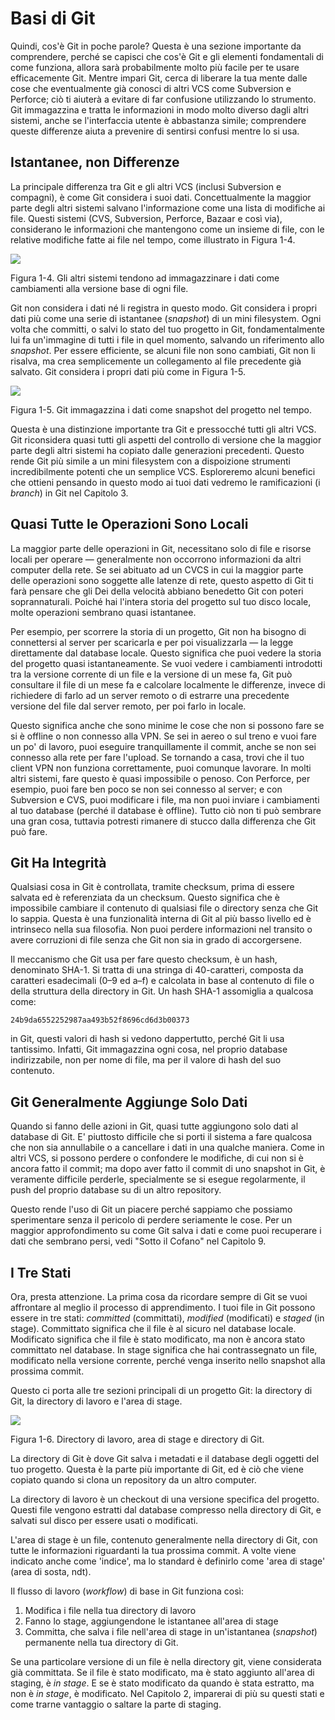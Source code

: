 # Basi di Git

Quindi, cos'è Git in poche parole? Questa è una sezione importante da comprendere, perché se capisci che cos'è Git e gli elementi fondamentali di come funziona, allora sarà probabilmente molto più facile per te usare efficacemente Git. Mentre impari Git, cerca di liberare la tua mente dalle cose che eventualmente già conosci di altri VCS come Subversion e Perforce; ciò ti aiuterà a evitare di far confusione utilizzando lo strumento. Git immagazzina e tratta le informazioni in modo molto diverso dagli altri sistemi, anche se l'interfaccia utente è abbastanza simile; comprendere queste differenze aiuta a prevenire di sentirsi confusi mentre lo si usa.

## Istantanee, non Differenze

La principale differenza tra Git e gli altri VCS (inclusi Subversion e compagni), è come Git considera i suoi dati. Concettualmente la maggior parte degli altri sistemi salvano l'informazione come una lista di modifiche ai file. Questi sistemi (CVS, Subversion, Perforce, Bazaar e così via), considerano le informazioni che mantengono come un insieme di file, con le relative modifiche fatte ai file nel tempo, come illustrato in Figura 1-4.


![](http://git-scm.com/figures/18333fig0104-tn.png)
 
Figura 1-4. Gli altri sistemi tendono ad immagazzinare i dati come cambiamenti alla versione base di ogni file.

Git non considera i dati né li registra in questo modo. Git considera i propri dati più come una serie di istantanee (_snapshot_) di un mini filesystem.  Ogni volta che committi, o salvi lo stato del tuo progetto in Git, fondamentalmente lui fa un'immagine di tutti i file in quel momento, salvando un riferimento allo _snapshot_. Per essere efficiente, se alcuni file non sono cambiati, Git non li risalva, ma crea semplicemente un collegamento al file precedente già salvato. Git considera i propri dati più come in Figura 1-5.


![](http://git-scm.com/figures/18333fig0105-tn.png)
 
Figura 1-5.  Git immagazzina i dati come snapshot del progetto nel tempo.

Questa è una distinzione importante tra Git e pressocché tutti gli altri VCS. Git riconsidera quasi tutti gli aspetti del controllo di versione che la maggior parte degli altri sistemi ha copiato dalle generazioni precedenti. Questo rende Git più simile a un mini filesystem con a dispoizione strumenti incredibilmente potenti che un semplice VCS. Esploreremo alcuni benefici che ottieni pensando in questo modo ai tuoi dati vedremo le ramificazioni (i _branch_) in Git nel Capitolo 3.

## Quasi Tutte le Operazioni Sono Locali

La maggior parte delle operazioni in Git, necessitano solo di file e risorse locali per operare — generalmente non occorrono informazioni da altri computer della rete. Se sei abituato ad un CVCS in cui la maggior parte delle operazioni sono soggette alle latenze di rete, questo aspetto di Git ti farà pensare che gli Dei della velocità abbiano benedetto Git con poteri soprannaturali. Poiché hai l'intera storia del progetto sul tuo disco locale, molte operazioni sembrano quasi istantanee.

Per esempio, per scorrere la storia di un progetto, Git non ha bisogno di connettersi al server per scaricarla e per poi visualizzarla — la legge direttamente dal database locale. Questo significa che puoi vedere la storia del progetto quasi istantaneamente. Se vuoi vedere i cambiamenti introdotti tra la versione corrente di un file e la versione di un mese fa, Git può consultare il file di un mese fa e calcolare localmente le differenze, invece di richiedere di farlo ad un server remoto o di estrarre una precedente versione del file dal server remoto, per poi farlo in locale.

Questo significa anche che sono minime le cose che non si possono fare se si è offline o non connesso alla VPN. Se sei in aereo o sul treno e vuoi fare un po' di lavoro, puoi eseguire tranquillamente il commit, anche se non sei connesso alla rete per fare l'upload. Se tornando a casa, trovi che il tuo client VPN non funziona correttamente, puoi comunque lavorare. In molti altri sistemi, fare questo è quasi impossibile o penoso. Con Perforce, per esempio, puoi fare ben poco se non sei connesso al server; e con Subversion e CVS, puoi modificare i file, ma non puoi inviare i cambiamenti al tuo database (perché il database è offline). Tutto ciò non ti può sembrare una gran cosa, tuttavia potresti rimanere di stucco dalla differenza che Git può fare.

## Git Ha Integrità

Qualsiasi cosa in Git è controllata, tramite checksum, prima di essere salvata ed è referenziata da un checksum. Questo significa che è impossibile cambiare il contenuto di qualsiasi file o directory senza che Git lo sappia. Questa è una funzionalità interna di Git al più basso livello ed è intrinseco nella sua filosofia. Non puoi perdere informazioni nel transito o avere corruzioni di file senza che Git non sia in grado di accorgersene.

Il meccanismo che Git usa per fare questo checksum, è un hash, denominato SHA-1. Si tratta di una stringa di 40-caratteri, composta da caratteri esadecimali (0–9 ed a–f) e calcolata in base al contenuto di file o della struttura della directory in Git. Un hash SHA-1 assomiglia a qualcosa come:

	24b9da6552252987aa493b52f8696cd6d3b00373

in Git, questi valori di hash si vedono dappertutto, perché Git li usa tantissimo. Infatti, Git immagazzina ogni cosa, nel proprio database indirizzabile, non per nome di file, ma per il valore di hash del suo contenuto.

## Git Generalmente Aggiunge Solo Dati

Quando si fanno delle azioni in Git, quasi tutte aggiungono solo dati al database di Git. E' piuttosto difficile che si porti il sistema a fare qualcosa che non sia annullabile o a cancellare i dati in una qualche maniera. Come in altri VCS, si possono perdere o confondere le modifiche, di cui non si è ancora fatto il commit; ma dopo aver fatto il commit di uno snapshot in Git, è veramente difficile perderle, specialmente se si esegue regolarmente, il push del proprio database su di un altro repository.

Questo rende l'uso di Git un piacere perché sappiamo che possiamo sperimentare senza il pericolo di perdere seriamente le cose. Per un maggior approfondimento su come Git salva i dati e come puoi recuperare i dati che sembrano persi, vedi "Sotto il Cofano" nel Capitolo 9.

## I Tre Stati

Ora, presta attenzione. La prima cosa da ricordare sempre di Git se vuoi affrontare al meglio il processo di apprendimento. I tuoi file in Git possono essere in tre stati: _committed_ (committati), _modified_ (modificati) e _staged_ (in stage). Committato significa che il file è al sicuro nel database locale. Modificato significa che il file è stato modificato, ma non è ancora stato committato nel database. In stage significa che hai contrassegnato un file, modificato nella versione corrente, perché venga inserito nello snapshot alla prossima commit.

Questo ci porta alle tre sezioni principali di un progetto Git: la directory di Git, la directory di lavoro e l'area di stage.


![](http://git-scm.com/figures/18333fig0106-tn.png)
 
Figura 1-6. Directory di lavoro, area di stage e directory di Git.

La directory di Git è dove Git salva i metadati e il database degli oggetti del tuo progetto. Questa è la parte più importante di Git, ed è ciò che viene copiato quando si clona un repository da un altro computer.

La directory di lavoro è un checkout di una versione specifica del progetto. Questi file vengono estratti dal database compresso nella directory di Git, e salvati sul disco per essere usati o modificati.

L'area di stage è un file, contenuto generalmente nella directory di Git, con tutte le informazioni riguardanti la tua prossima commit. A volte viene indicato anche come 'indice', ma lo standard è definirlo come 'area di stage' (area di sosta, ndt).

Il flusso di lavoro (_workflow_) di base in Git funziona così:

1. Modifica i file nella tua directory di lavoro
2. Fanno lo stage, aggiungendone le istantanee all'area di stage
3. Committa, che salva i file nell'area di stage in un'istantanea (_snapshot_) permanente nella tua directory di Git.

Se una particolare versione di un file è nella directory git, viene considerata già committata. Se il file è stato modificato, ma è stato aggiunto all'area di staging, è _in stage_. E se è stato modificato da quando è stata estratto, ma non è _in stage_, è modificato.  Nel Capitolo 2, imparerai di più su questi stati e come trarne vantaggio o saltare la parte di staging.
